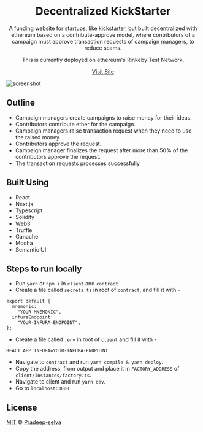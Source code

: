 <h1 align="center">Decentralized KickStarter</h1>
<div align="center">
  <p>A funding website for startups, like <a href="https://www.kickstarter.com/">kickstarter</a>, but built decentralized with ethereum based on a contribute-approve model, where contributors of a campaign must approve transaction requests of campaign managers, to reduce scams.</p>
  <p>This is currently deployed on ethereum's Rinkeby Test Network.</p>
  <p><a href="https://decentralized-kickstarter.vercel.app/">Visit Site</a></p>
</div>

![screenshot](https://i.ibb.co/NWcwVMg/image.png)

## Outline

- Campaign managers create campaigns to raise money for their ideas.
- Contributors contribute ether for the campaign.
- Campaign managers raise transaction request when they need to use the raised money.
- Contributors approve the request.
- Campaign manager finalizes the request after more than 50% of the contributors approve the request.
- The transaction requests processes successfully

## Built Using

- React
- Next.js
- Typescript
- Solidity
- Web3
- Truffle
- Ganache
- Mocha
- Semantic UI

## Steps to run locally

- Run `yarn` or `npm i` in `client` and `contract`
- Create a file called `secrets.ts` in root of `contract`, and fill it with -

```
export default {
  mnemonic:
    "YOUR-MNEMONIC",
  infuraEndpoint:
    "YOUR-INFURA-ENDPOINT",
};
```

- Create a file called `.env` in root of `client` and fill it with -

```
REACT_APP_INFURA=YOUR-INFURA-ENDPOINT
```

- Navigate to `contract` and run `yarn compile & yarn deploy`.
- Copy the address, from output and place it in `FACTORY_ADDRESS` of `client/instances/factory.ts`.
- Navigate to client and run `yarn dev`.
- Go to `localhost:3000`

## License

[MIT](LICENSE) © [Pradeep-selva](https://github.com/Pradeep-selva)
